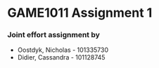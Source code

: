 # GAME1011 Assignment 1

### Joint effort assignment by
- Oostdyk, Nicholas - 101335730
- Didier, Cassandra - 101128745